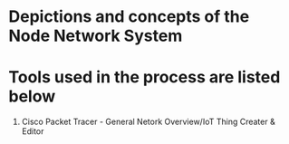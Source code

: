 # Depictions and concepts of the Node Network System

# Tools used in the process are listed below

1. Cisco Packet Tracer - General Netork Overview/IoT Thing Creater & Editor

